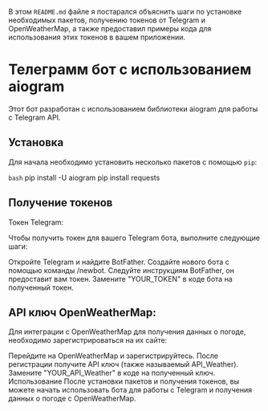 В этом `README.md` файле я постарался объяснить шаги по установке необходимых пакетов, 
получению токенов от Telegram и OpenWeatherMap, а также предоставил примеры кода для использования 
этих токенов в вашем приложении.


# Телеграмм бот с использованием aiogram

Этот бот разработан с использованием библиотеки aiogram для работы с Telegram API.

## Установка

Для начала необходимо установить несколько пакетов с помощью `pip`:

```bash```
pip install -U aiogram
pip install requests

## Получение токенов
Токен Telegram:

Чтобы получить токен для вашего Telegram бота, выполните следующие шаги:

Откройте Telegram и найдите BotFather.
Создайте нового бота с помощью команды /newbot.
Следуйте инструкциям BotFather, он предоставит вам токен. Замените "YOUR_TOKEN" в коде бота на полученный токен.

## API ключ OpenWeatherMap:

Для интеграции с OpenWeatherMap для получения данных о погоде, необходимо зарегистрироваться на их сайте:

Перейдите на OpenWeatherMap и зарегистрируйтесь.
После регистрации получите API ключ (также называемый API_Weather). Замените "YOUR_API_Weather" в коде на полученный ключ.
Использование
После установки пакетов и получения токенов, вы можете начать использовать бота для работы с Telegram и получения данных о погоде с OpenWeatherMap.
